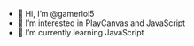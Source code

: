 - 👋 Hi, I’m @gamerlol5
- 👀 I’m interested in PlayCanvas and JavaScript 
- 🌱 I’m currently learning JavaScript
